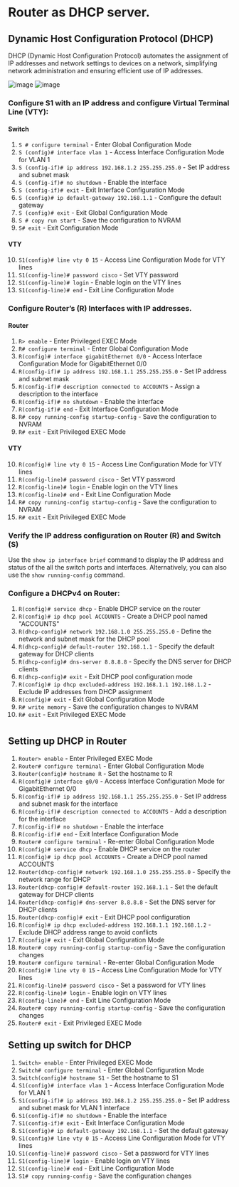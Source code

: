 # Router as DHCP server.

## Dynamic Host Configuration Protocol (DHCP)
DHCP (Dynamic Host Configuration Protocol) automates the assignment of IP addresses and network settings to devices on a network, simplifying network administration and ensuring efficient use of IP addresses.

![image](https://github.com/Rohail30/CNDC/assets/96627590/418ef3eb-fd47-49eb-adb9-1820597c5954)
![image](https://github.com/Rohail30/CNDC/assets/96627590/0983927d-d7b6-4795-90ec-a17b9d627e94)

### Configure S1 with an IP address and configure Virtual Terminal Line (VTY):
#### Switch

1. `S # configure terminal` - Enter Global Configuration Mode
2. `S (config)# interface vlan 1` - Access Interface Configuration Mode for VLAN 1
3. `S (config-if)# ip address 192.168.1.2 255.255.255.0` - Set IP address and subnet mask
4. `S (config-if)# no shutdown` - Enable the interface
5. `S (config-if)# exit` - Exit Interface Configuration Mode
6. `S (config)# ip default-gateway 192.168.1.1` - Configure the default gateway
7. `S (config)# exit` - Exit Global Configuration Mode
8. `S # copy run start` - Save the configuration to NVRAM
9. `S# exit` - Exit Configuration Mode

#### VTY
10. `S1(config)# line vty 0 15` - Access Line Configuration Mode for VTY lines
11. `S1(config-line)# password cisco` - Set VTY password
12. `S1(config-line)# login` - Enable login on the VTY lines
13. `S1(config-line)# end` - Exit Line Configuration Mode

### Configure Router’s (R) Interfaces with IP addresses.
#### Router
1. `R> enable` - Enter Privileged EXEC Mode
2. `R# configure terminal` - Enter Global Configuration Mode
3. `R(config)# interface gigabitEthernet 0/0` - Access Interface Configuration Mode for GigabitEthernet 0/0
4. `R(config-if)# ip address 192.168.1.1 255.255.255.0` - Set IP address and subnet mask
5. `R(config-if)# description connected to ACCOUNTS` - Assign a description to the interface
6. `R(config-if)# no shutdown` - Enable the interface
7. `R(config-if)# end` - Exit Interface Configuration Mode
8. `R# copy running-config startup-config` - Save the configuration to NVRAM
9. `R# exit` - Exit Privileged EXEC Mode

#### VTY
10. `R(config)# line vty 0 15` - Access Line Configuration Mode for VTY lines
11. `R(config-line)# password cisco` - Set VTY password
12. `R(config-line)# login` - Enable login on the VTY lines
13. `R(config-line)# end` - Exit Line Configuration Mode
14. `R# copy running-config startup-config` - Save the configuration to NVRAM
15. `R# exit` - Exit Privileged EXEC Mode

### Verify the IP address configuration on Router (R) and Switch (S)
Use the `show ip interface brief` command to display the IP address and status of the all the switch ports and
interfaces. Alternatively, you can also use the `show running-config` command.

### Configure a DHCPv4 on Router:
1. `R(config)# service dhcp` - Enable DHCP service on the router
2. `R(config)# ip dhcp pool ACCOUNTS` - Create a DHCP pool named "ACCOUNTS"
3. `R(dhcp-config)# network 192.168.1.0 255.255.255.0` - Define the network and subnet mask for the DHCP pool
4. `R(dhcp-config)# default-router 192.168.1.1` - Specify the default gateway for DHCP clients
5. `R(dhcp-config)# dns-server 8.8.8.8` - Specify the DNS server for DHCP clients
6. `R(dhcp-config)# exit` - Exit DHCP pool configuration mode
7. `R(config)# ip dhcp excluded-address 192.168.1.1 192.168.1.2` - Exclude IP addresses from DHCP assignment
8. `R(config)# exit` - Exit Global Configuration Mode
9. `R# write memory` - Save the configuration changes to NVRAM
10. `R# exit` - Exit Privileged EXEC Mode

#
## Setting up DHCP in Router

1. `Router> enable` - Enter Privileged EXEC Mode
2. `Router# configure terminal` - Enter Global Configuration Mode
3. `Router(config)# hostname R` - Set the hostname to R
4. `R(config)# interface g0/0` - Access Interface Configuration Mode for GigabitEthernet 0/0
5. `R(config-if)# ip address 192.168.1.1 255.255.255.0` - Set IP address and subnet mask for the interface
6. `R(config-if)# description connected to ACCOUNTS` - Add a description for the interface
7. `R(config-if)# no shutdown` - Enable the interface
8. `R(config-if)# end` - Exit Interface Configuration Mode
9. `Router# configure terminal` - Re-enter Global Configuration Mode
10. `R(config)# service dhcp` - Enable DHCP service on the router
11. `R(config)# ip dhcp pool ACCOUNTS` - Create a DHCP pool named ACCOUNTS
12. `Router(dhcp-config)# network 192.168.1.0 255.255.255.0` - Specify the network range for DHCP
13. `Router(dhcp-config)# default-router 192.168.1.1` - Set the default gateway for DHCP clients
14. `Router(dhcp-config)# dns-server 8.8.8.8` - Set the DNS server for DHCP clients
15. `Router(dhcp-config)# exit` - Exit DHCP pool configuration
16. `R(config)# ip dhcp excluded-address 192.168.1.1 192.168.1.2` - Exclude DHCP address range to avoid conflicts
17. `R(config)# exit` - Exit Global Configuration Mode
18. `Router# copy running-config startup-config` - Save the configuration changes
19. `Router# configure terminal` - Re-enter Global Configuration Mode
20. `R(config)# line vty 0 15` - Access Line Configuration Mode for VTY lines
21. `R(config-line)# password cisco` - Set a password for VTY lines
22. `R(config-line)# login` - Enable login on VTY lines
23. `R(config-line)# end` - Exit Line Configuration Mode
24. `Router# copy running-config startup-config` - Save the configuration changes
25. `Router# exit` - Exit Privileged EXEC Mode

## Setting up switch for DHCP
1. `Switch> enable` - Enter Privileged EXEC Mode
2. `Switch# configure terminal` - Enter Global Configuration Mode
3. `Switch(config)# hostname S1` - Set the hostname to S1
4. `S1(config)# interface vlan 1` - Access Interface Configuration Mode for VLAN 1
5. `S1(config-if)# ip address 192.168.1.2 255.255.255.0` - Set IP address and subnet mask for VLAN 1 interface
6. `S1(config-if)# no shutdown` - Enable the interface
7. `S1(config-if)# exit` - Exit Interface Configuration Mode
8. `S1(config)# ip default-gateway 192.168.1.1` - Set the default gateway
9. `S1(config)# line vty 0 15` - Access Line Configuration Mode for VTY lines
10. `S1(config-line)# password cisco` - Set a password for VTY lines
11. `S1(config-line)# login` - Enable login on VTY lines
12. `S1(config-line)# end` - Exit Line Configuration Mode
13. `S1# copy running-config` - Save the configuration changes
